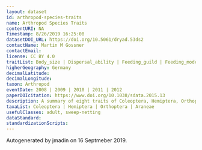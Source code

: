```yaml
---
layout: dataset
id: arthropod-species-traits
name: Arthropod Species Traits
contentURI: NA
Timestamp: 8/26/2019 16:25:08
datasetDOI_URL: https://doi.org/10.5061/dryad.53ds2
contactName: Martin M Gossner
contactEmail: 
license: CC BY 4.0
traitList: Body_size | Dispersal_ability | Feeding_guild | Feeding_mode | Feeding_specialization | Feeding_tissue | Feeding_plant_part | Endophagous_lifestyle | Stratum_use | 
higherGeography: Germany
decimalLatitude: 
decimalLongitude: 
taxon: Arthropod
eventDate: 2008 | 2009 | 2010 | 2011 | 2012
paperDOIcitation: https://www.doi.org/10.1038/sdata.2015.13
description: A summary of eight traits of Coleoptera, Hemiptera, Orthoptera and Araneae, occurring in grasslands in Germany
taxaList: Coleoptera | Hemiptera | Orthoptera | Araneae
usefulClasses: adult, sweep-netting
dataStandard: 
standardizationScripts: 
---
```


Autogenerated by jmadin on 16 Septmeber 2019.
